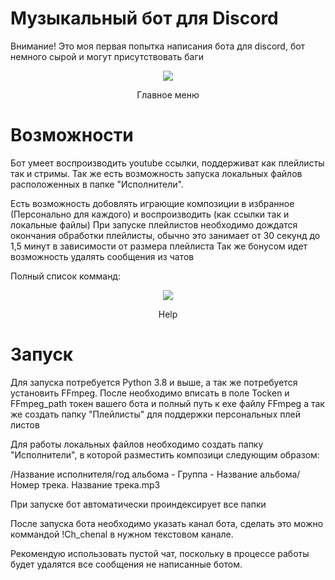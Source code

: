# Музыкальный бот для Discord
Внимание! Это моя первая попытка написания бота для discord, бот немного сырой и могут присутствовать баги


<div align="center">
<img src=https://user-images.githubusercontent.com/58953935/160655855-861d8fc7-c94f-481f-93ad-35c301727fa7.png>
<p>Главное меню</p>
</div>

# Возможности
Бот умеет воспроизводить youtube ссылки, поддерживат как плейлисты так и стримы. Так же есть возможность запуска локальных файлов расположенных в папке "Исполнители".

Есть возможность добовлять играющие композиции в избранное (Персонально для каждого) и воспроизводить (как ссылки так и локальные файлы)
При запуске плейлистов необходимо дождатся окончания обработки плейлисты, обычно это занимает от 30 секунд до 1,5 минут в зависимости от размера плейлиста
Так же бонусом идет возможность удалять сообщения из чатов

Полный список комманд:

<div align="center">
<img src=https://user-images.githubusercontent.com/58953935/160659255-f778a14f-7d3c-4efa-b6be-c0fba43594a7.png>
<p>Help</p>
</div>

# Запуск
Для запуска потребуется Python 3.8 и выше, а так же потребуется установить FFmpeg.
После необходимо вписать в поле Tocken и FFmpeg_path токен вашего бота и полный путь к exe файлу FFmpeg а так же создать папку "Плейлисты" для поддержки персональных плей листов

Для работы локальных файлов необходимо создать папку "Исполнители", в которой разместить композици следующим образом: 

/Название исполнителя/год альбома - Группа - Название альбома/Номер трека. Название трека.mp3

При запуске бот автоматически проиндексирует все папки

После запуска бота необходимо указать канал бота, сделать это можно коммандой !Ch_chenal в нужном текстовом канале.

Рекомендую использовать пустой чат, поскольку в процессе работы будет удалятся все сообщения не написанные ботом.
